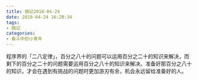 ```yaml
---
title: 摘记2018-04-24
date: 2018-04-24 16:28:34
tags:
- 摘记
categories:
- 奋斗中的小青年
---
```


程序界的「二八定律」，百分之八十的问题可以运用百分之二十的知识来解决，而剩下的百分之二十的问题需要运用百分之八十的知识来解决。准备好那百分之八十的知识，才会在遇到有挑战的问题时更加游刃有余，机会永远留给准备好的人。
